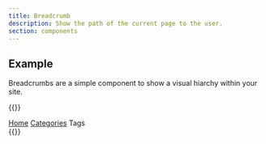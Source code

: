 ```yaml
---
title: Breadcrumb
description: Show the path of the current page to the user.
section: components
---
```


## Example
Breadcrumbs are a simple component to show a visual hiarchy within your site.

{{<example>}}
<nav aria-label="breadcrumb" class="breadcrumb">
  <span class="breadcrumb-item"><a href="#">Home</a></span>
  <span class="breadcrumb-item"><a href="#">Categories</a></span>
  <span class="breadcrumb-item active" aria-current="page">Tags</span>
</nav>
{{</example>}}
